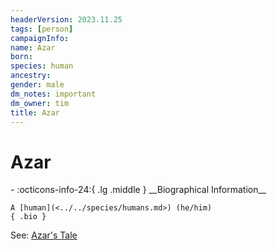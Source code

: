 ```yaml
---
headerVersion: 2023.11.25
tags: [person]
campaignInfo:
name: Azar
born:
species: human
ancestry:
gender: male
dm_notes: important
dm_owner: tim
title: Azar
---
```

# Azar
<div class="grid cards ext-narrow-margin ext-one-column" markdown>
- :octicons-info-24:{ .lg .middle } __Biographical Information__

    A [human](<../../species/humans.md>) (he/him)  
    { .bio }

</div>


See: [Azar's Tale](<../../campaigns/mawar-confederacy/notes/azar-s-tale.md>)

